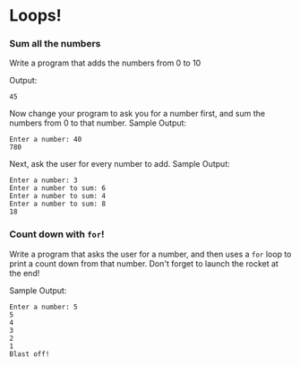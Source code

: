 # Loops!

### Sum all the numbers

Write a program that adds the numbers from 0 to 10

Output:
```
45
```

Now change your program to ask you for a number first, and sum the numbers from 0 to that number.
Sample Output:
```
Enter a number: 40
780
```

Next, ask the user for every number to add.
Sample Output:
```
Enter a number: 3
Enter a number to sum: 6
Enter a number to sum: 4
Enter a number to sum: 8
18
```

### Count down with `for`!

Write a program that asks the user for a number, and then uses a `for` loop to print a count down from that number. Don't forget to launch the rocket at the end!

Sample Output:
```
Enter a number: 5
5
4
3
2
1
Blast off!
```
